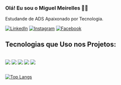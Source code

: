 ### Olá! Eu sou o Miguel Meirelles 🙋‍♂️
Estudande de ADS Apaixonado por Tecnologia.

[![LinkedIn](https://img.shields.io/badge/LinkedIn-0077B5?style=for-the-badge&logo=linkedin&logoColor=white)](https://www.linkedin.com/in/miguel-meirelles-0769311b6/)
[![Instagram](https://img.shields.io/badge/Instagram-E4405F?style=for-the-badge&logo=instagram&logoColor=white)](https://www.instagram.com/miguel.meeirelles)
[![Facebook](https://img.shields.io/badge/Facebook-1877F2?style=for-the-badge&logo=facebook&logoColor=white)](https://www.facebook.com/miguel.meirellesz)


## Tecnologias que Uso nos Projetos:

<div style="display: inline_block"><br/>
  <img align="center" alt:"HTML" src="https://img.shields.io/badge/HTML-239120?style=for-the-badge&logo=html5&logoColor=white"/>
  <img align="center" alt:"CSS" src="https://img.shields.io/badge/CSS-239120?&style=for-the-badge&logo=css3&logoColor=white"/>
  <img align="center" alt:"Python" src="https://img.shields.io/badge/Python-14354C?style=for-the-badge&logo=python&logoColor=white"/>
  <img align="center" alt:"JavaScript" src="https://img.shields.io/badge/JavaScript-F7DF1E?style=for-the-badge&logo=javascript&logoColor=black"/>
  <img align="center" alt:"MySQL" src="https://img.shields.io/badge/MySQL-00000F?style=for-the-badge&logo=mysql&logoColor=white"/>
</div><br/>

[![Top Langs](https://github-readme-stats.vercel.app/api/top-langs/?username=miguelzastrow&layout=donut)](https://github.com/miguelzastrow/github-readme-stats)


